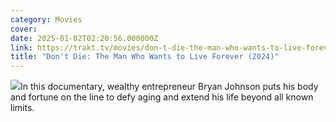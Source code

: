 ```yaml
---
category: Movies
cover: 
date: 2025-01-02T02:20:56.000000Z
link: https://trakt.tv/movies/don-t-die-the-man-who-wants-to-live-forever-2024
title: "Don't Die: The Man Who Wants to Live Forever (2024)"
---
```


![](https://walter-r2.trakt.tv/images/movies/001/146/898/fanarts/thumb/6713203d69.jpg)In this documentary, wealthy entrepreneur Bryan Johnson puts his body and fortune on the line to defy aging and extend his life beyond all known limits.